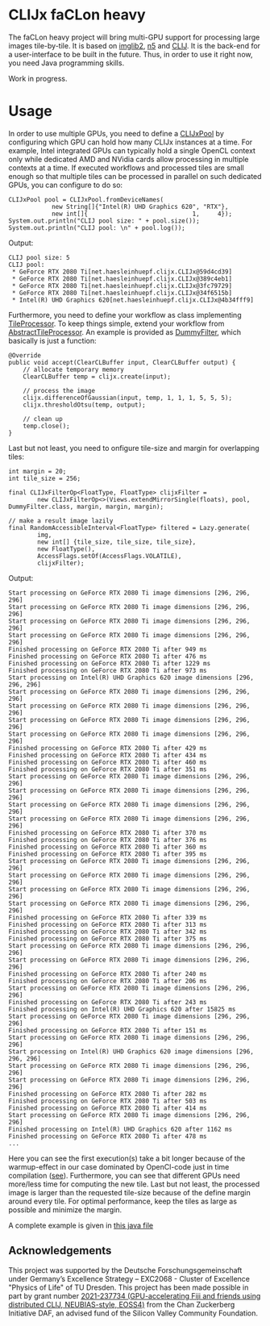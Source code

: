 # CLIJx faCLon heavy
The faCLon heavy project will bring multi-GPU support for processing large images tile-by-tile. It is based on [imglib2](https://github.com/imglib), [n5](https://github.com/saalfeldlab/n5) and [CLIJ](https://clij.github.io).
It is the back-end for a user-interface to be built in the future. 
Thus, in order to use it right now, you need Java programming skills.

Work in progress.

# Usage
In order to use multiple GPUs, you need to define a [CLIJxPool](https://github.com/clij/clijx-faclon-heavy/blob/master/src/main/java/net/haesleinhuepf/clijx/faclonheavy/CLIJxPool.java) by configuring which GPU can hold how many CLIJx instances at a time.
For example, Intel integrated GPUs can typically hold a single OpenCL context only while dedicated AMD and NVidia cards
allow processing in multiple contexts at a time. If executed workflows and processed tiles are small enough so that 
multiple tiles can be processed in parallel on such dedicated GPUs, you can configure to do so:

```
CLIJxPool pool = CLIJxPool.fromDeviceNames(
            new String[]{"Intel(R) UHD Graphics 620", "RTX"},
            new int[]{                             1,     4});
System.out.println("CLIJ pool size: " + pool.size());
System.out.println("CLIJ pool: \n" + pool.log());
```
Output:
```
CLIJ pool size: 5
CLIJ pool: 
 * GeForce RTX 2080 Ti[net.haesleinhuepf.clijx.CLIJx@59d4cd39]
 * GeForce RTX 2080 Ti[net.haesleinhuepf.clijx.CLIJx@389c4eb1]
 * GeForce RTX 2080 Ti[net.haesleinhuepf.clijx.CLIJx@3fc79729]
 * GeForce RTX 2080 Ti[net.haesleinhuepf.clijx.CLIJx@34f6515b]
 * Intel(R) UHD Graphics 620[net.haesleinhuepf.clijx.CLIJx@4b34fff9]
```

Furthermore, you need to define your workflow as class implementing [TileProcessor](https://github.com/clij/clijx-faclon-heavy/blob/master/src/main/java/net/haesleinhuepf/clijx/faclonheavy/TileProcessor.java). 
To keep things simple, extend your workflow from [AbstractTileProcessor](https://github.com/clij/clijx-faclon-heavy/blob/master/src/main/java/net/haesleinhuepf/clijx/faclonheavy/AbstractTileProcessor.java).
An example is provided as [DummyFilter](https://github.com/clij/clijx-faclon-heavy/blob/master/src/main/java/net/haesleinhuepf/clijx/faclonheavy/implementations/DummyFilter.java), which basically is just a function:
```
@Override
public void accept(ClearCLBuffer input, ClearCLBuffer output) {
    // allocate temporary memory
    ClearCLBuffer temp = clijx.create(input);

    // process the image
    clijx.differenceOfGaussian(input, temp, 1, 1, 1, 5, 5, 5);
    clijx.thresholdOtsu(temp, output);

    // clean up
    temp.close();
}
```

Last but not least, you need to onfigure tile-size and margin for overlapping tiles:
```
int margin = 20;
int tile_size = 256;

final CLIJxFilterOp<FloatType, FloatType> clijxFilter =
        new CLIJxFilterOp<>(Views.extendMirrorSingle(floats), pool, DummyFilter.class, margin, margin, margin);

// make a result image lazily
final RandomAccessibleInterval<FloatType> filtered = Lazy.generate(
        img,
        new int[] {tile_size, tile_size, tile_size},
        new FloatType(),
        AccessFlags.setOf(AccessFlags.VOLATILE),
        clijxFilter);
```
Output:
```
Start processing on GeForce RTX 2080 Ti image dimensions [296, 296, 296]
Start processing on GeForce RTX 2080 Ti image dimensions [296, 296, 296]
Start processing on GeForce RTX 2080 Ti image dimensions [296, 296, 296]
Start processing on GeForce RTX 2080 Ti image dimensions [296, 296, 296]
Finished processing on GeForce RTX 2080 Ti after 949 ms
Finished processing on GeForce RTX 2080 Ti after 476 ms
Finished processing on GeForce RTX 2080 Ti after 1229 ms
Finished processing on GeForce RTX 2080 Ti after 973 ms
Start processing on Intel(R) UHD Graphics 620 image dimensions [296, 296, 296]
Start processing on GeForce RTX 2080 Ti image dimensions [296, 296, 296]
Start processing on GeForce RTX 2080 Ti image dimensions [296, 296, 296]
Start processing on GeForce RTX 2080 Ti image dimensions [296, 296, 296]
Start processing on GeForce RTX 2080 Ti image dimensions [296, 296, 296]
Finished processing on GeForce RTX 2080 Ti after 429 ms
Finished processing on GeForce RTX 2080 Ti after 434 ms
Finished processing on GeForce RTX 2080 Ti after 460 ms
Finished processing on GeForce RTX 2080 Ti after 351 ms
Start processing on GeForce RTX 2080 Ti image dimensions [296, 296, 296]
Start processing on GeForce RTX 2080 Ti image dimensions [296, 296, 296]
Start processing on GeForce RTX 2080 Ti image dimensions [296, 296, 296]
Start processing on GeForce RTX 2080 Ti image dimensions [296, 296, 296]
Finished processing on GeForce RTX 2080 Ti after 370 ms
Finished processing on GeForce RTX 2080 Ti after 376 ms
Finished processing on GeForce RTX 2080 Ti after 360 ms
Finished processing on GeForce RTX 2080 Ti after 395 ms
Start processing on GeForce RTX 2080 Ti image dimensions [296, 296, 296]
Start processing on GeForce RTX 2080 Ti image dimensions [296, 296, 296]
Start processing on GeForce RTX 2080 Ti image dimensions [296, 296, 296]
Start processing on GeForce RTX 2080 Ti image dimensions [296, 296, 296]
Finished processing on GeForce RTX 2080 Ti after 339 ms
Finished processing on GeForce RTX 2080 Ti after 313 ms
Finished processing on GeForce RTX 2080 Ti after 342 ms
Finished processing on GeForce RTX 2080 Ti after 375 ms
Start processing on GeForce RTX 2080 Ti image dimensions [296, 296, 296]
Start processing on GeForce RTX 2080 Ti image dimensions [296, 296, 296]
Finished processing on GeForce RTX 2080 Ti after 240 ms
Finished processing on GeForce RTX 2080 Ti after 206 ms
Start processing on GeForce RTX 2080 Ti image dimensions [296, 296, 296]
Finished processing on GeForce RTX 2080 Ti after 243 ms
Finished processing on Intel(R) UHD Graphics 620 after 15825 ms
Start processing on GeForce RTX 2080 Ti image dimensions [296, 296, 296]
Finished processing on GeForce RTX 2080 Ti after 151 ms
Start processing on GeForce RTX 2080 Ti image dimensions [296, 296, 296]
Start processing on Intel(R) UHD Graphics 620 image dimensions [296, 296, 296]
Start processing on GeForce RTX 2080 Ti image dimensions [296, 296, 296]
Start processing on GeForce RTX 2080 Ti image dimensions [296, 296, 296]
Finished processing on GeForce RTX 2080 Ti after 282 ms
Finished processing on GeForce RTX 2080 Ti after 503 ms
Finished processing on GeForce RTX 2080 Ti after 414 ms
Start processing on GeForce RTX 2080 Ti image dimensions [296, 296, 296]
Finished processing on Intel(R) UHD Graphics 620 after 1162 ms
Finished processing on GeForce RTX 2080 Ti after 478 ms
...
```
Here you can see the first execution(s) take a bit longer because of the warmup-effect in our case dominated by OpenCl-code just in time compilation ([see](https://arxiv.org/ftp/arxiv/papers/2008/2008.11799.pdf)).
Furthermore, you can see that different GPUs need more/less time for computing the new tile.
Last but not least, the processed image is larger than the requested tile-size because of the define margin around every tile.
For optimal performance, keep the tiles as large as possible and minimize the margin.

A complete example is given in [this java file](https://github.com/clij/clijx-faclon-heavy/blob/master/src/test/java/net/haesleinhuepf/clijx/faclonheavy/Tutorial.java)

## Acknowledgements
This project was supported by the Deutsche Forschungsgemeinschaft under Germany’s Excellence Strategy – EXC2068 - Cluster of Excellence "Physics of Life" of TU Dresden.
This project has been made possible in part by grant number [2021-237734 (GPU-accelerating Fiji and friends using distributed CLIJ, NEUBIAS-style, EOSS4)](https://chanzuckerberg.com/eoss/proposals/gpu-accelerating-fiji-and-friends-using-distributed-clij-neubias-style/) from the Chan Zuckerberg Initiative DAF, an advised fund of the Silicon Valley Community Foundation.
